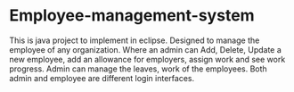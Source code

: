 # Employee-management-system
This is java project to implement in eclipse. Designed to manage the employee of any organization.  Where an admin can Add, Delete, Update a new employee, add an allowance for employers,  assign work and see work progress. Admin can manage the leaves, work of the employees.  Both admin and employee are different login interfaces.
